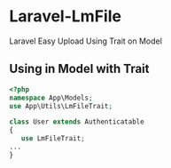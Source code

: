 # Laravel-LmFile
Laravel Easy Upload Using Trait on Model

## Using in Model with Trait

```php
<?php
namespace App\Models;
use App\Utils\LmFileTrait;

class User extends Authenticatable
{
   use LmFileTrait;
...
}

```

